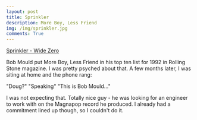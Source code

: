 ```yaml
---
layout: post
title: Sprinkler 
description: More Boy, Less Friend
img: /img/sprinkler.jpg
comments: True	
---
```

[Sprinkler - Wide Zero](https://www.youtube.com/watch?v=AsWrICaC37Y)

Bob Mould put More Boy, Less Friend in his top ten list for 1992 in Rolling Stone magazine. I was pretty psyched about that. A few months later, I was siting at home and the phone rang: 

"Doug?"
"Speaking"
"This is Bob Mould..."

I was not expecting that. Totally nice guy - he was looking for an engineer to work with on the Magnapop record he produced. I already had a commitment lined up though, so I couldn't do it. 
